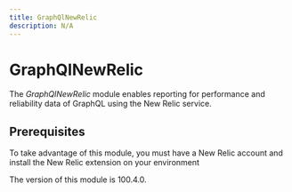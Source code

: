 ```yaml
---
title: GraphQlNewRelic
description: N/A
---
```


# GraphQlNewRelic

The _GraphQlNewRelic_ module enables reporting for performance and reliability data of GraphQL using the New Relic service.

## Prerequisites

To take advantage of this module, you must have a New Relic account and install the New Relic extension on your environment

<InlineAlert slots="text" />
The version of this module is 100.4.0.
